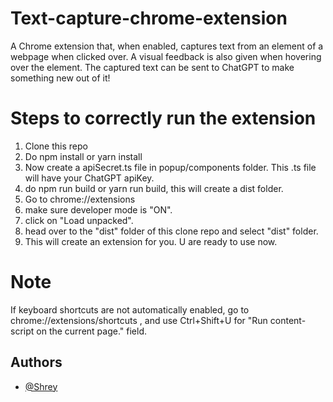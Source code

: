 
# Text-capture-chrome-extension

A Chrome extension that, when enabled, captures text from an element of a webpage when clicked over. A visual feedback is also given when hovering over the element. The captured text can be sent to ChatGPT to make something new out of it!

# Steps to correctly run the extension
1. Clone this repo
2. Do npm install or yarn install
3. Now create a apiSecret.ts file in popup/components folder. This .ts file will have your ChatGPT apiKey.
4. do npm run build or yarn run build, this will create a dist folder.
5. Go to chrome://extensions
6. make sure developer mode is "ON".
7. click on "Load unpacked".
8. head over to the "dist" folder of this clone repo and select "dist" folder.
9. This will create an extension for you. U are ready to use now.

# Note
If keyboard shortcuts are not automatically enabled, go to chrome://extensions/shortcuts , and use Ctrl+Shift+U for "Run content-script on the current page." field.

## Authors

- [@Shrey](https://www.github.com/shrey0303)
